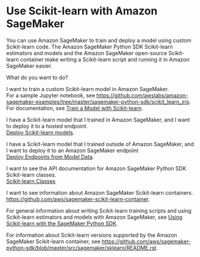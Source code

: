 # Use Scikit\-learn with Amazon SageMaker<a name="sklearn"></a>

You can use Amazon SageMaker to train and deploy a model using custom Scikit\-learn code\. The Amazon SageMaker Python SDK Scikit\-learn estimators and models and the Amazon SageMaker open\-source Scikit\-learn container make writing a Scikit\-learn script and running it in Amazon SageMaker easier\.

What do you want to do?

I want to train a custom Scikit\-learn model in Amazon SageMaker\.  
For a sample Jupyter notebook, see [https://github\.com/awslabs/amazon\-sagemaker\-examples/tree/master/sagemaker\-python\-sdk/scikit\_learn\_iris](https://github.com/awslabs/amazon-sagemaker-examples/tree/master/sagemaker-python-sdk/scikit_learn_iris)\.  
For documentation, see [Train a Model with Scikit\-learn](https://sagemaker.readthedocs.io/en/stable/using_sklearn.html#train-a-model-with-sklearn)\.

I have a Scikit\-learn model that I trained in Amazon SageMaker, and I want to deploy it to a hosted endpoint\.  
[Deploy Scikit\-learn models](https://sagemaker.readthedocs.io/en/stable/using_sklearn.html#deploy-sklearn-models)\.

I have a Scikit\-learn model that I trained outside of Amazon SageMaker, and I want to deploy it to an Amazon SageMaker endpoint  
[Deploy Endpoints from Model Data](https://sagemaker.readthedocs.io/en/stable/using_sklearn.html#deploy-endpoints-from-model-data)\.

I want to see the API documentation for Amazon SageMaker Python SDK Scikit\-learn classes\.  
[Scikit\-learn Classes](https://sagemaker.readthedocs.io/en/stable/sagemaker.sklearn.html)

I want to see information about Amazon SageMaker Scikit\-learn containers\.  
[https://github\.com/aws/sagemaker\-scikit\-learn\-container](https://github.com/aws/sagemaker-scikit-learn-container)\.

 For general information about writing Scikit\-learn training scripts and using Scikit\-learn estimators and models with Amazon SageMaker, see [Using Scikit\-learn with the SageMaker Python SDK](https://sagemaker.readthedocs.io/en/stable/using_sklearn.html)\.

For information about Scikit\-learn versions supported by the Amazon SageMaker Scikit\-learn container, see [https://github\.com/aws/sagemaker\-python\-sdk/blob/master/src/sagemaker/sklearn/README\.rst](https://github.com/aws/sagemaker-python-sdk/blob/master/src/sagemaker/sklearn/README.rst)\.